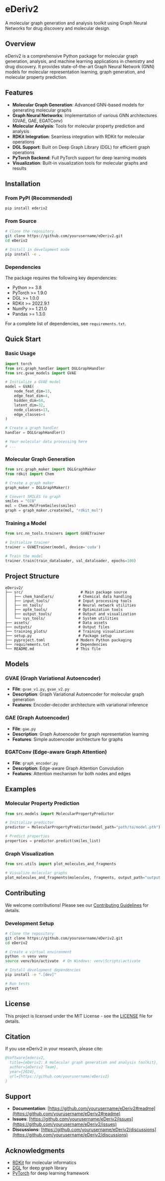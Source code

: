 # eDeriv2

A molecular graph generation and analysis toolkit using Graph Neural Networks for drug discovery and molecular design.

## Overview

eDeriv2 is a comprehensive Python package for molecular graph generation, analysis, and machine learning applications in chemistry and drug discovery. It provides state-of-the-art Graph Neural Network (GNN) models for molecular representation learning, graph generation, and molecular property prediction.

## Features

- **Molecular Graph Generation**: Advanced GNN-based models for generating molecular graphs
- **Graph Neural Networks**: Implementation of various GNN architectures (GVAE, GAE, EGATConv)
- **Molecular Analysis**: Tools for molecular property prediction and analysis
- **RDKit Integration**: Seamless integration with RDKit for molecular operations
- **DGL Support**: Built on Deep Graph Library (DGL) for efficient graph operations
- **PyTorch Backend**: Full PyTorch support for deep learning models
- **Visualization**: Built-in visualization tools for molecular graphs and results

## Installation

### From PyPI (Recommended)

```bash
pip install ederiv2
```

### From Source

```bash
# Clone the repository
git clone https://github.com/yourusername/eDeriv2.git
cd eDeriv2

# Install in development mode
pip install -e .
```

### Dependencies

The package requires the following key dependencies:
- Python >= 3.8
- PyTorch >= 1.9.0
- DGL >= 1.0.0
- RDKit >= 2022.9.1
- NumPy >= 1.21.0
- Pandas >= 1.3.0

For a complete list of dependencies, see `requirements.txt`.

## Quick Start

### Basic Usage

```python
import torch
from src.graph_handler import DGLGraphHandler
from src.gvae_models import GVAE

# Initialize a GVAE model
model = GVAE(
    node_feat_dim=13,
    edge_feat_dim=4,
    hidden_dim=64,
    latent_dim=32,
    node_classes=13,
    edge_classes=4
)

# Create a graph handler
handler = DGLGraphHandler()

# Your molecular data processing here
# ...
```

### Molecular Graph Generation

```python
from src.graph_maker import DGLGraphMaker
from rdkit import Chem

# Create a graph maker
graph_maker = DGLGraphMaker()

# Convert SMILES to graph
smiles = "CCO"
mol = Chem.MolFromSmiles(smiles)
graph = graph_maker.create(mol, "rdkit_mol")
```

### Training a Model

```python
from src.nn_tools.trainers import GVAETrainer

# Initialize trainer
trainer = GVAETrainer(model, device='cuda')

# Train the model
trainer.train(train_dataloader, val_dataloader, epochs=100)
```

## Project Structure

```
eDeriv2/
├── src/                          # Main package source
│   ├── chem_handlers/           # Chemical data handling
│   ├── input_tools/             # Input processing tools
│   ├── nn_tools/                # Neural network utilities
│   ├── optm_tools/              # Optimization tools
│   ├── output_tools/            # Output and visualization
│   └── sys_tools/               # System utilities
├── assets/                      # Data assets
├── outputs/                     # Output files
├── training_plots/              # Training visualizations
├── setup.py                     # Package setup
├── pyproject.toml              # Modern Python packaging
├── requirements.txt            # Dependencies
└── README.md                   # This file
```

## Models

### GVAE (Graph Variational Autoencoder)
- **File**: `gvae_v1.py`, `gvae_v2.py`
- **Description**: Graph Variational Autoencoder for molecular graph generation
- **Features**: Encoder-decoder architecture with variational inference

### GAE (Graph Autoencoder)
- **File**: `gae.py`
- **Description**: Graph Autoencoder for graph representation learning
- **Features**: Simple autoencoder architecture for graphs

### EGATConv (Edge-aware Graph Attention)
- **File**: `graph_encoder.py`
- **Description**: Edge-aware Graph Attention Convolution
- **Features**: Attention mechanism for both nodes and edges

## Examples

### Molecular Property Prediction

```python
from src.models import MolecularPropertyPredictor

# Initialize predictor
predictor = MolecularPropertyPredictor(model_path="path/to/model.pth")

# Predict properties
properties = predictor.predict(smiles_list)
```

### Graph Visualization

```python
from src.utils import plot_molecules_and_fragments

# Visualize molecular graphs
plot_molecules_and_fragments(molecules, fragments, output_path="output.png")
```

## Contributing

We welcome contributions! Please see our [Contributing Guidelines](CONTRIBUTING.md) for details.

### Development Setup

```bash
# Clone the repository
git clone https://github.com/yourusername/eDeriv2.git
cd eDeriv2

# Create a virtual environment
python -m venv venv
source venv/bin/activate  # On Windows: venv\Scripts\activate

# Install development dependencies
pip install -e ".[dev]"

# Run tests
pytest
```

## License

This project is licensed under the MIT License - see the [LICENSE](LICENSE) file for details.

## Citation

If you use eDeriv2 in your research, please cite:

```bibtex
@software{ederiv2,
  title={eDeriv2: A molecular graph generation and analysis toolkit},
  author={eDeriv2 Team},
  year={2024},
  url={https://github.com/yourusername/eDeriv2}
}
```

## Support

- **Documentation**: [https://github.com/yourusername/eDeriv2#readme](https://github.com/yourusername/eDeriv2#readme)
- **Issues**: [https://github.com/yourusername/eDeriv2/issues](https://github.com/yourusername/eDeriv2/issues)
- **Discussions**: [https://github.com/yourusername/eDeriv2/discussions](https://github.com/yourusername/eDeriv2/discussions)

## Acknowledgments

- [RDKit](https://www.rdkit.org/) for molecular informatics
- [DGL](https://www.dgl.ai/) for deep graph library
- [PyTorch](https://pytorch.org/) for deep learning framework